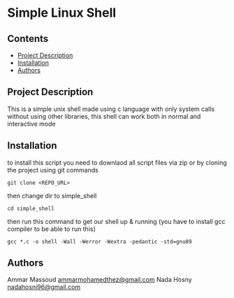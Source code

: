 # Simple Linux Shell

## Contents

- [Project Description](#project-description)
- [Installation](#installation)
- [Authors](#authors)

## Project Description

This is a simple unix shell made using c language with only system calls without using other libraries,
this shell can work both in normal and interactive mode

## Installation

to install this script you need to downlaod all script files via zip or by cloning the project using git commands
```
git clone <REPO_URL>
```
then change dir to simple_shell
```
cd simple_shell
```
then run this command to get our shell up & running (you have to install gcc compiler to be able to run this)
```
gcc *.c -o shell -Wall -Werror -Wextra -pedantic -std=gnu89
```

## Authors

Ammar Massoud <ammarmohamedthez@gmail.com>
Nada Hosny <nadahosni96@gmail.com>
